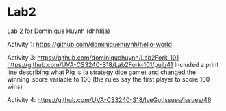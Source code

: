 # Lab2
Lab 2 for Dominique Huynh (dhh8ja)

Activity 1: https://github.com/dominiquehuynh/hello-world

Activity 3:
https://github.com/dominiquehuynh/Lab2Fork-101
https://github.com/UVA-CS3240-S18/Lab2Fork-101/pull/41
Included a print line describing what Pig is (a strategy dice game) and changed the winning_score variable to 100 (the rules say the first player to score 100 wins)

Activity 4: https://github.com/UVA-CS3240-S18/IveGotIssues/issues/46
